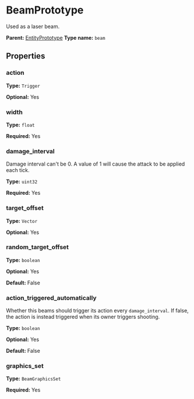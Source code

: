 # BeamPrototype

Used as a laser beam.

**Parent:** [EntityPrototype](EntityPrototype.md)
**Type name:** `beam`

## Properties

### action

**Type:** `Trigger`

**Optional:** Yes

### width

**Type:** `float`

**Required:** Yes

### damage_interval

Damage interval can't be 0. A value of 1 will cause the attack to be applied each tick.

**Type:** `uint32`

**Required:** Yes

### target_offset

**Type:** `Vector`

**Optional:** Yes

### random_target_offset

**Type:** `boolean`

**Optional:** Yes

**Default:** False

### action_triggered_automatically

Whether this beams should trigger its action every `damage_interval`. If false, the action is instead triggered when its owner triggers shooting.

**Type:** `boolean`

**Optional:** Yes

**Default:** False

### graphics_set

**Type:** `BeamGraphicsSet`

**Required:** Yes

